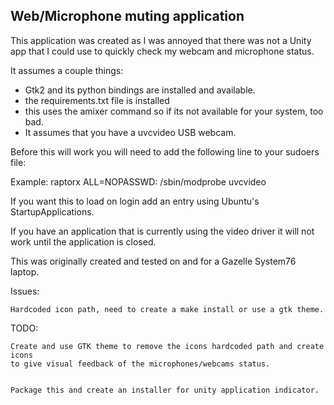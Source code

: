 Web/Microphone muting application
-------------------

This application was created as I was annoyed that there was not a Unity app 
that I could use to quickly check my webcam and microphone status.

It assumes a couple things:
 * Gtk2 and its python bindings are installed and available.
 * the requirements.txt file is installed
 * this uses the amixer command so if its not available for your system, too bad.
 * It assumes that you have a uvcvideo USB webcam.

Before this will work you will need to add the following line to your sudoers file:

Example:
    raptorx  ALL=NOPASSWD: /sbin/modprobe uvcvideo

If you want this to load on login add an entry using Ubuntu's StartupApplications.

If you have an application that is currently using the video driver it will not
work until the application is closed.


This was originally created and tested on and for a Gazelle System76 laptop.


Issues: 
    
    
    Hardcoded icon path, need to create a make install or use a gtk theme.

TODO: 
    
    
    Create and use GTK theme to remove the icons hardcoded path and create icons 
    to give visual feedback of the microphones/webcams status.

    
    Package this and create an installer for unity application indicator.
